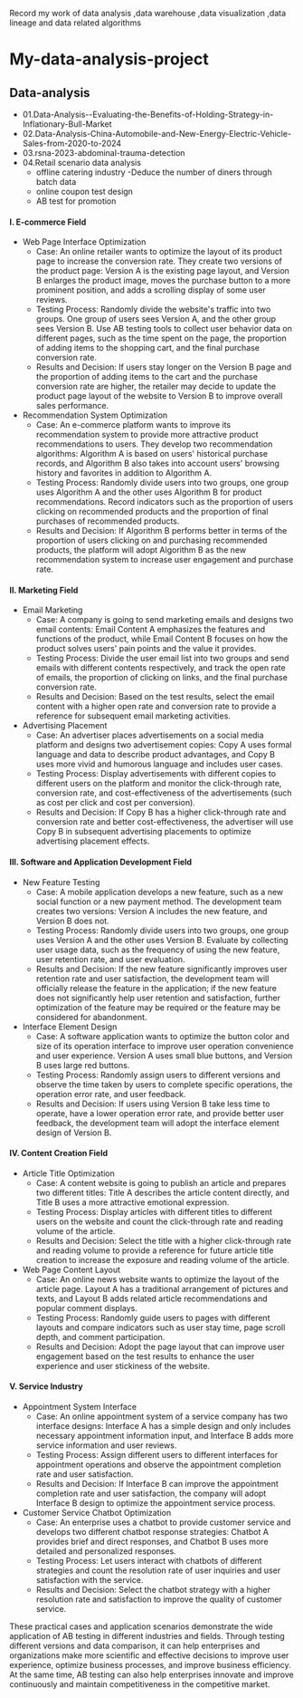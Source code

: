 Record my work of data analysis ,data warehouse ,data visualization ,data lineage and data related algorithms
# My-data-analysis-project
## Data-analysis

- 01.Data-Analysis--Evaluating-the-Benefits-of-Holding-Strategy-in-Inflationary-Bull-Market
- 02.Data-Analysis-China-Automobile-and-New-Energy-Electric-Vehicle-Sales-from-2020-to-2024
- 03.rsna-2023-abdominal-trauma-detection
- 04.Retail scenario data analysis
  - offline catering industry -Deduce the number of diners through batch data
  - online coupon test design
  - AB test for promotion

#### I. E-commerce Field
- Web Page Interface Optimization
  - Case: An online retailer wants to optimize the layout of its product page to increase the conversion rate. They create two versions of the product page: Version A is the existing page layout, and Version B enlarges the product image, moves the purchase button to a more prominent position, and adds a scrolling display of some user reviews.
  - Testing Process: Randomly divide the website's traffic into two groups. One group of users sees Version A, and the other group sees Version B. Use AB testing tools to collect user behavior data on different pages, such as the time spent on the page, the proportion of adding items to the shopping cart, and the final purchase conversion rate.
  - Results and Decision: If users stay longer on the Version B page and the proportion of adding items to the cart and the purchase conversion rate are higher, the retailer may decide to update the product page layout of the website to Version B to improve overall sales performance.
- Recommendation System Optimization
  - Case: An e-commerce platform wants to improve its recommendation system to provide more attractive product recommendations to users. They develop two recommendation algorithms: Algorithm A is based on users' historical purchase records, and Algorithm B also takes into account users' browsing history and favorites in addition to Algorithm A.
  - Testing Process: Randomly divide users into two groups, one group uses Algorithm A and the other uses Algorithm B for product recommendations. Record indicators such as the proportion of users clicking on recommended products and the proportion of final purchases of recommended products.
  - Results and Decision: If Algorithm B performs better in terms of the proportion of users clicking on and purchasing recommended products, the platform will adopt Algorithm B as the new recommendation system to increase user engagement and purchase rate.

#### II. Marketing Field
- Email Marketing
  - Case: A company is going to send marketing emails and designs two email contents: Email Content A emphasizes the features and functions of the product, while Email Content B focuses on how the product solves users' pain points and the value it provides.
  - Testing Process: Divide the user email list into two groups and send emails with different contents respectively, and track the open rate of emails, the proportion of clicking on links, and the final purchase conversion rate.
  - Results and Decision: Based on the test results, select the email content with a higher open rate and conversion rate to provide a reference for subsequent email marketing activities.
- Advertising Placement
  - Case: An advertiser places advertisements on a social media platform and designs two advertisement copies: Copy A uses formal language and data to describe product advantages, and Copy B uses more vivid and humorous language and includes user cases.
  - Testing Process: Display advertisements with different copies to different users on the platform and monitor the click-through rate, conversion rate, and cost-effectiveness of the advertisements (such as cost per click and cost per conversion).
  - Results and Decision: If Copy B has a higher click-through rate and conversion rate and better cost-effectiveness, the advertiser will use Copy B in subsequent advertising placements to optimize advertising placement effects.

#### III. Software and Application Development Field
- New Feature Testing
  - Case: A mobile application develops a new feature, such as a new social function or a new payment method. The development team creates two versions: Version A includes the new feature, and Version B does not.
  - Testing Process: Randomly divide users into two groups, one group uses Version A and the other uses Version B. Evaluate by collecting user usage data, such as the frequency of using the new feature, user retention rate, and user evaluation.
  - Results and Decision: If the new feature significantly improves user retention rate and user satisfaction, the development team will officially release the feature in the application; if the new feature does not significantly help user retention and satisfaction, further optimization of the feature may be required or the feature may be considered for abandonment.
- Interface Element Design
  - Case: A software application wants to optimize the button color and size of its operation interface to improve user operation convenience and user experience. Version A uses small blue buttons, and Version B uses large red buttons.
  - Testing Process: Randomly assign users to different versions and observe the time taken by users to complete specific operations, the operation error rate, and user feedback.
  - Results and Decision: If users using Version B take less time to operate, have a lower operation error rate, and provide better user feedback, the development team will adopt the interface element design of Version B.

#### IV. Content Creation Field
- Article Title Optimization
  - Case: A content website is going to publish an article and prepares two different titles: Title A describes the article content directly, and Title B uses a more attractive emotional expression.
  - Testing Process: Display articles with different titles to different users on the website and count the click-through rate and reading volume of the article.
  - Results and Decision: Select the title with a higher click-through rate and reading volume to provide a reference for future article title creation to increase the exposure and reading volume of the article.
- Web Page Content Layout
  - Case: An online news website wants to optimize the layout of the article page. Layout A has a traditional arrangement of pictures and texts, and Layout B adds related article recommendations and popular comment displays.
  - Testing Process: Randomly guide users to pages with different layouts and compare indicators such as user stay time, page scroll depth, and comment participation.
  - Results and Decision: Adopt the page layout that can improve user engagement based on the test results to enhance the user experience and user stickiness of the website.

#### V. Service Industry
- Appointment System Interface
  - Case: An online appointment system of a service company has two interface designs: Interface A has a simple design and only includes necessary appointment information input, and Interface B adds more service information and user reviews.
  - Testing Process: Assign different users to different interfaces for appointment operations and observe the appointment completion rate and user satisfaction.
  - Results and Decision: If Interface B can improve the appointment completion rate and user satisfaction, the company will adopt Interface B design to optimize the appointment service process.
- Customer Service Chatbot Optimization
  - Case: An enterprise uses a chatbot to provide customer service and develops two different chatbot response strategies: Chatbot A provides brief and direct responses, and Chatbot B uses more detailed and personalized responses.
  - Testing Process: Let users interact with chatbots of different strategies and count the resolution rate of user inquiries and user satisfaction with the service.
  - Results and Decision: Select the chatbot strategy with a higher resolution rate and satisfaction to improve the quality of customer service.
  
These practical cases and application scenarios demonstrate the wide application of AB testing in different industries and fields. Through testing different versions and data comparison, it can help enterprises and organizations make more scientific and effective decisions to improve user experience, optimize business processes, and improve business efficiency. At the same time, AB testing can also help enterprises innovate and improve continuously and maintain competitiveness in the competitive market.
